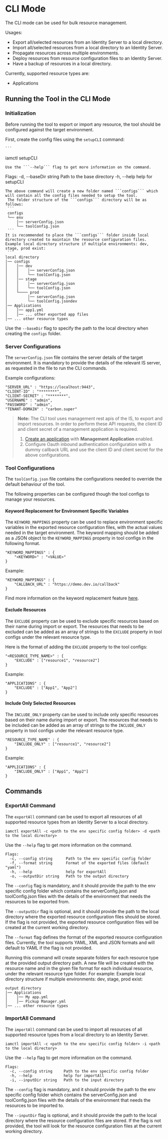 # CLI Mode
The CLI mode can be used for bulk resource management. 

Usages:
* Export all/selected resources from an Identity Server to a local directory.
* Import all/selected resources from a local directory to an Identity Server.
* Propagate resources across multiple environments.
* Deploy resources from resource configuration files to an Identity Server.
* Have a backup of resources in a local directory.

Currently, supported resource types are:
* Applications

## Running the Tool in the CLI Mode
### Initialization
Before running the tool to export or import any resource, the tool should be configured against the target environment.

First, create the config files using the ```setupCLI``` command:

    ```
   iamctl setupCLI
   ```
   Use the ```--help``` flag to get more information on the command.
   ```
   Flags:
    -d, --baseDir string   Path to the base directory
    -h, --help             help for setupCLI
   ```
   The above command will create a new folder named ```configs``` which will contain all the config files needed to setup the tool. 
    The folder structure of the ```configs``` directory will be as follows:
    ```
    configs
    └── env
        │── serverConfig.json
        └── toolConfig.json
    ``` 
   It is recommended to place the ```configs``` folder inside local directory created to maintain the resource configuration files. 
   Example local directory structure if multiple environments: dev, stage, prod exist:
    ```
   local directory
   │── configs
   │    │── dev
   │    │    │── serverConfig.json
   │    │    └── toolConfig.json
   │    │── stage
   │    │    │── serverConfig.json
   │    │    └── toolConfig.json
   │    └──── prod
   │         │── serverConfig.json
   │         └── toolConfig.jsondev
   │── Applications
   │    │── app1.yml
   │    │── ... other exported app files
   │── ... other resource types
   ```
   Use the ```--baseDir``` flag to specify the path to the local directory when creating the ```configs``` folder.

### Server Configurations
The ```serverConfig.json``` file contains the server details of the target environment. It is mandatory to provide the details of the relevant IS server, as requested in the file to run the CLI commands.

Example configurations:
```
"SERVER_URL" : "https://localhost:9443",
"CLIENT-ID" : "********",
"CLIENT-SECRET" : "********",
"USERNAME" : "admin",
"PASSWORD" : "admin",
"TENANT-DOMAIN" : "carbon.super"
```
> **Note:** The CLI tool uses management rest apis of the IS, to export and import resources. In order to perform these API requests, the client ID and client secret of a management application is required.
> 1. [Create an application](https://is.docs.wso2.com/en/6.1.0/guides/applications/register-sp) with **Management Application** enabled.
> 2. Configure Oauth inbound authentication configuration with a dummy callback URL and use the client ID and client secret for the above configurations.

### Tool Configurations
The ```toolConfig.json``` file contains the configurations needed to override the default behaviour of the tool. 

The following properties can be configured though the tool configs to manage your resources.

#### Keyword Replacement for Environment Specific Variables
The ```KEYWORD_MAPPINGS``` property can be used to replace environment specific variables in the exported resource configuration files, with the actual values needed in the target environment. The keyword mapping should be added as a JSON object to the ```KEYWORD_MAPPINGS``` property in tool configs in the following format.
```
"KEYWORD_MAPPINGS" : {
    "<KEYWORD>" : "<VALUE>"
}
```
Example:
```
"KEYWORD_MAPPINGS" : {
    "CALLBACK_URL" : "https://demo.dev.io/callback"
}
```
Find more information on the keyword replacement feature [here](../keyword-replacement.md).

#### Exclude Resources
The ```EXCLUDE``` property can be used to exclude specific resources based on their name during import or export. The resources that needs to be excluded can be added as an array of strings to the ```EXCLUDE``` property in tool configs under the relevant resource type.

Here is the format of adding the ```EXCLUDE``` property to the tool configs:
```
"<RESOURCE_TYPE_NAME>" : {
    "EXCLUDE" : ["resource1", "resource2"]
}
```

Example:
```
"APPLICATIONS" : {
    "EXCLUDE" : ["App1", "App2"]
}
```
#### Include Only Selected Resources
The ```INCLUDE_ONLY``` property can be used to include only specific resources based on their name during import or export. The resources that needs to be included can be added as an array of strings to the ```INCLUDE_ONLY``` property in tool configs under the relevant resource type.
```
"RESOURCE_TYPE_NAME" : {
    "INCLUDE_ONLY" : ["resource1", "resource2"]
}
```
Example:
```
"APPLICATIONS" : {
    "INCLUDE_ONLY" : ["App1", "App2"]
}
```

## Commands
### ExportAll Command
The ```exportAll``` command can be used to export all resources of all supported resource types from an Identity Server to a local directory.
```
iamctl exportAll -c <path to the env specific config folder> -d <path to the local directory>
```
Use the ```--help``` flag to get more information on the command.
``` 
Flags:
  -c, --config string      Path to the env specific config folder
  -f, --format string      Format of the exported files (default "yaml")
  -h, --help               help for exportAll
  -o, --outputDir string   Path to the output directory
```
The ```--config``` flag is mandatory, and it should provide the path to the env specific config folder which contains the serverConfig.json and toolConfig.json files with the details of the environment that needs the resources to be exported from.

The ```--outputDir``` flag is optional, and it should provide the path to the local directory where the exported resource configuration files should be stored. If the flag is not provided, the exported resource configuration files will be created at the current working directory.

The ```--format``` flag defines the format of the exported resource configuration files. Currently, the tool supports YAML, XML and JSON formats and will default to YAML if the flag is not provided.

Running this command will create separate folders for each resource type at the provided output directory path. A new file will be created with the resource name and in the given file format for each individual resource, under the relevant resource type folder.
For example:
Example local directory structure if multiple environments: dev, stage, prod exist:
```
output directory
│── Applications
│    │── My app.yml
│    │── Pickup Manager.yml
│── ... other resource types
   ```

### ImportAll Command
The ```importAll``` command can be used to import all resources of all supported resource types from a local directory to an Identity Server.
```
iamctl importAll -c <path to the env specific config folder> -i <path to the local directory>
```
Use the ```--help``` flag to get more information on the command.
```
Flags:
  -c, --config string     Path to the env specific config folder
  -h, --help              help for importAll
  -i, --inputDir string   Path to the input directory
```
The ```--config``` flag is mandatory, and it should provide the path to the env specific config folder which contains the serverConfig.json and toolConfig.json files with the details of the environment that needs the resources to be imported to.

The ```--inputDir``` flag is optional, and it should provide the path to the local directory where the resource configuration files are stored. If the flag is not provided, the tool will look for the resource configuration files at the current working directory.